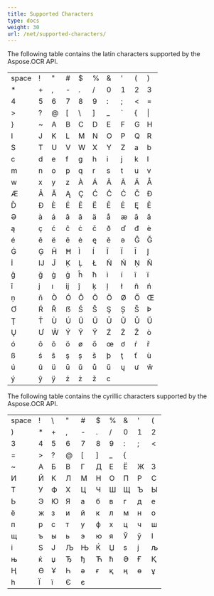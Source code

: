 ```yaml
---
title: Supported Characters
type: docs
weight: 30
url: /net/supported-characters/
---
```



The following table contains the latin characters supported by the Aspose.OCR API.

|       |       |       |       |       |       |       |       |       |       |
| ----- | ----- | ----- | ----- | ----- | ----- | ----- | ----- | ----- | ----- |
| space |   !   |   "   |   #   |   $   |   %   |   &   |   '   |   (   |   )   |
|   *   |   +   |   ,   |   -   |   .   |   /   |   0   |   1   |   2   |   3   |
|   4   |   5   |   6   |   7   |   8   |   9   |   :   |   ;   |   <   |   =   |
|   >   |   ?   |   @   |   [   |   \   |   ]   |   _   |   `   |   {   |  \|   |
|   }   |   ~   |   A   |   B   |   C   |   D   |   E   |   F   |   G   |   H   |
|   I   |   J   |   K   |   L   |   M   |   N   |   O   |   P   |   Q   |   R   |
|   S   |   T   |   U   |   V   |   W   |   X   |   Y   |   Z   |   a   |   b   |
|   c   |   d   |   e   |   f   |   g   |   h   |   i   |   j   |   k   |   l   |
|   m   |   n   |   o   |   p   |   q   |   r   |   s   |   t   |   u   |   v   |
|   w   |   x   |   y   |   z   |   À   |   Á   |   Â   |   Ã   |   Ä   |   Å   |
|   Æ   |   Ā   |   Ă   |   Ą   |   Ç   |   Ć   |   Ĉ   |   Ċ   |   Č   |   Ð   |
|   Ď   |   Đ   |   È   |   É   |   Ê   |   Ë   |   Ē   |   Ė   |   Ę   |   Ě   |
|   Ə   |   à   |   á   |   â   |   ã   |   ä   |   å   |   æ   |   ā   |   ă   |
|   ą   |   ç   |   ć   |   ĉ   |   ċ   |   č   |   ð   |   ď   |   đ   |   è   |
|   é   |   ê   |   ë   |   ē   |   ė   |   ę   |   ě   |   ə   |   Ĝ   |   Ğ   |
|   Ġ   |   Ģ   |   Ĥ   |   Ħ   |   Ì   |   Í   |   Î   |   Ï   |   Ī   |   Į   |
|   İ   |   Ĳ   |   Ĵ   |   Ķ   |   Ļ   |   Ł   |   Ñ   |   Ń   |   Ņ   |   Ň   |
|   ĝ   |   ğ   |   ġ   |   ģ   |   ĥ   |   ħ   |   ì   |   í   |   î   |   ï   |
|   ī   |   į   |   ı   |   ĳ   |   ĵ   |   ķ   |   ļ   |   ł   |   ñ   |   ń   |
|   ņ   |   ň   |   Ò   |   Ó   |   Ô   |   Õ   |   Ö   |   Ø   |   Ő   |   Œ   |
|   Ơ   |   Ŕ   |   Ř   |   ẞ   |   Ś   |   Ŝ   |   Ş   |   Ș   |   Š   |   Þ   |
|   Ţ   |   Ť   |   Ù   |   Ú   |   Û   |   Ü   |   Ū   |   Ŭ   |   Ů   |   Ű   |
|   Ų   |   Ư   |   Ŵ   |   Ý   |   Ŷ   |   Ÿ   |   Ź   |   Ż   |   Ž   |   ò   |
|   ó   |   ô   |   õ   |   ö   |   ø   |   ő   |   œ   |   ơ   |   ŕ   |   ř   |
|   ß   |   ś   |   ŝ   |   ş   |   ș   |   š   |   þ   |   ţ   |   ť   |   ù   |
|   ú   |   û   |   ü   |   ū   |   ŭ   |   ů   |   ű   |   ų   |   ư   |   ŵ   |
|   ý   |   ŷ   |   ÿ   |   ź   |   ż   |   ž   |   c   |

The following table contains the cyrillic characters supported by the Aspose.OCR API.

|       |       |       |       |       |       |       |       |       |       |
| ----- | ----- | ----- | ----- | ----- | ----- | ----- | ----- | ----- | ----- |
| space |	!	|	\	|	"	|	#	|	$	|	%	|	&	|	'	|	(	|
|	)	|	*	|	+	|	,	|	-	|	.	|	/	|	0	|	1	|	2	|
|	3	|	4	|	5	|	6	|	7	|	8	|	9	|	:	|	;	|	<	|
|	=	|	>	|	?	|	@	|	[	|	]	|	_	|	{	|	|	|	}	|
|	~	|	А	|	Б	|	В	|	Г	|	Д	|	Е	|	Ё	|	Ж	|	З	|
|	И	|	Й	|	К	|	Л	|	М	|	Н	|	О	|	П	|	Р	|	С	|
|	Т	|	У	|	Ф	|	Х	|	Ц	|	Ч	|	Ш	|	Щ	|	Ъ	|	Ы	|
|	Ь	|	Э	|	Ю	|	Я	|	а	|	б	|	в	|	г	|	д	|	е	|
|	ё	|	ж	|	з	|	и	|	й	|	к	|	л	|	м	|	н	|	о	|
|	п	|	р	|	с	|	т	|	у	|	ф	|	х	|	ц	|	ч	|	ш	|
|	щ	|	ъ	|	ы	|	ь	|	э	|	ю	|	я	|	Ў	|	ў	|	І	|
|	і	|	Ѕ	|	Ј	|	Љ	|	Њ	|	Ќ	|	Џ	|	ѕ	|	ј	|	љ	|
|	њ	|	ќ	|	џ	|	Ђ	|	ђ	|	Ћ	|	ћ	|	Ә	|	Ғ	|	Қ	|
|	Ң	|	Ө	|	Ұ	|	Һ	|	ә	|	ғ	|	қ	|	ң	|	ө	|	ұ	|
|	һ	|	Ї	|	ї	|	Є	|	є   |
